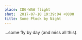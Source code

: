 ```yaml
---
place: CDG-WAW flight
shot:  2017-07-10 19:39:04 +0000
title: Some Płock by Night
---
```


…some fly by day (and miss all this).
